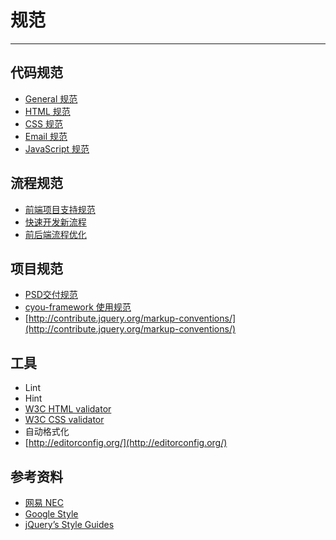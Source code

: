 # 规范

----------------

## 代码规范

- [General 规范](./general.html)
- [HTML 规范](./html.html)
- [CSS 规范](./css.html)
- [Email 规范](./email.html)
- [JavaScript 规范](./javascript.html)

## 流程规范

- [前端项目支持规范](./workflow/support.html)
- [快速开发新流程](./workflow/demo.html)
- [前后端流程优化](./workflow/development.html)

## 项目规范

- [PSD交付规范](./project/psd.html)
- [cyou-framework 使用规范](./project/cyou-framework.html)
- [http://contribute.jquery.org/markup-conventions/](http://contribute.jquery.org/markup-conventions/)

## 工具

- Lint
- Hint
- [W3C HTML validator](http://validator.w3.org/nu/)
- [W3C CSS validator](http://jigsaw.w3.org/css-validator/)
- 自动格式化
- [http://editorconfig.org/](http://editorconfig.org/)

## 参考资料

- [网易 NEC](http://nec.netease.com/standard)
- [Google Style](https://code.google.com/p/google-styleguide/)
- [jQuery’s Style Guides](http://contribute.jquery.org/style-guide/)